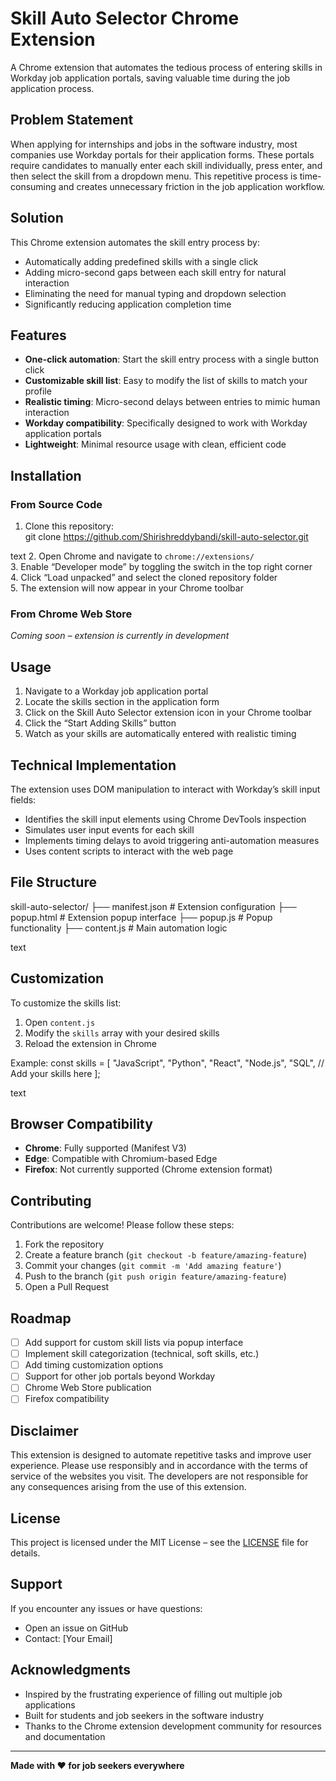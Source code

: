 # Skill Auto Selector Chrome Extension

A Chrome extension that automates the tedious process of entering skills in Workday job application portals, saving valuable time during the job application process.

## Problem Statement

When applying for internships and jobs in the software industry, most companies use Workday portals for their application forms. These portals require candidates to manually enter each skill individually, press enter, and then select the skill from a dropdown menu. This repetitive process is time-consuming and creates unnecessary friction in the job application workflow.

## Solution

This Chrome extension automates the skill entry process by:  
- Automatically adding predefined skills with a single click  
- Adding micro-second gaps between each skill entry for natural interaction  
- Eliminating the need for manual typing and dropdown selection  
- Significantly reducing application completion time  

## Features

- **One-click automation**: Start the skill entry process with a single button click  
- **Customizable skill list**: Easy to modify the list of skills to match your profile  
- **Realistic timing**: Micro-second delays between entries to mimic human interaction  
- **Workday compatibility**: Specifically designed to work with Workday application portals  
- **Lightweight**: Minimal resource usage with clean, efficient code  

## Installation

### From Source Code

1. Clone this repository:  
git clone https://github.com/Shirishreddybandi/skill-auto-selector.git

text
2. Open Chrome and navigate to `chrome://extensions/`  
3. Enable “Developer mode” by toggling the switch in the top right corner  
4. Click “Load unpacked” and select the cloned repository folder  
5. The extension will now appear in your Chrome toolbar  

### From Chrome Web Store

*Coming soon – extension is currently in development*

## Usage

1. Navigate to a Workday job application portal  
2. Locate the skills section in the application form  
3. Click on the Skill Auto Selector extension icon in your Chrome toolbar  
4. Click the “Start Adding Skills” button  
5. Watch as your skills are automatically entered with realistic timing  

## Technical Implementation

The extension uses DOM manipulation to interact with Workday’s skill input fields:  
- Identifies the skill input elements using Chrome DevTools inspection  
- Simulates user input events for each skill  
- Implements timing delays to avoid triggering anti-automation measures  
- Uses content scripts to interact with the web page  

## File Structure

skill-auto-selector/
├── manifest.json # Extension configuration
├── popup.html # Extension popup interface
├── popup.js # Popup functionality
├── content.js # Main automation logic

text

## Customization

To customize the skills list:  
1. Open `content.js`  
2. Modify the `skills` array with your desired skills  
3. Reload the extension in Chrome  

Example:
const skills = [
"JavaScript",
"Python",
"React",
"Node.js",
"SQL",
// Add your skills here
];

text

## Browser Compatibility

- **Chrome**: Fully supported (Manifest V3)  
- **Edge**: Compatible with Chromium-based Edge  
- **Firefox**: Not currently supported (Chrome extension format)  

## Contributing

Contributions are welcome! Please follow these steps:

1. Fork the repository  
2. Create a feature branch (`git checkout -b feature/amazing-feature`)  
3. Commit your changes (`git commit -m 'Add amazing feature'`)  
4. Push to the branch (`git push origin feature/amazing-feature`)  
5. Open a Pull Request  

## Roadmap

- [ ] Add support for custom skill lists via popup interface  
- [ ] Implement skill categorization (technical, soft skills, etc.)  
- [ ] Add timing customization options  
- [ ] Support for other job portals beyond Workday  
- [ ] Chrome Web Store publication  
- [ ] Firefox compatibility  

## Disclaimer

This extension is designed to automate repetitive tasks and improve user experience. Please use responsibly and in accordance with the terms of service of the websites you visit. The developers are not responsible for any consequences arising from the use of this extension.

## License

This project is licensed under the MIT License – see the [LICENSE](LICENSE) file for details.

## Support

If you encounter any issues or have questions:  
- Open an issue on GitHub  
- Contact: [Your Email]

## Acknowledgments

- Inspired by the frustrating experience of filling out multiple job applications  
- Built for students and job seekers in the software industry  
- Thanks to the Chrome extension development community for resources and documentation

---

**Made with ❤️ for job seekers everywhere**
